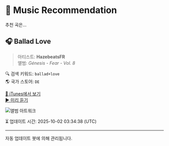 
# 🎵 Music Recommendation

추천 곡은...

## 🎧 Ballad Love  
> 아티스트: **HazebeatsFR**  
> 앨범: _Génesis - Fear - Vol. 8_  

🔍 검색 키워드: `ballad+love`  
🌎 국가 스토어: `DE`

[🔗 iTunes에서 보기](https://music.apple.com/de/album/ballad-love/1839826076?i=1839826078&uo=4)  
[▶️ 미리 듣기](https://audio-ssl.itunes.apple.com/itunes-assets/AudioPreview211/v4/01/ae/91/01ae91a7-6de9-7e57-eb31-d143b78813e2/mzaf_2015171435926959046.plus.aac.p.m4a)

![앨범 아트워크](https://is1-ssl.mzstatic.com/image/thumb/Music211/v4/25/38/62/253862c9-4553-5f5f-d6f9-8cfb5327a7fd/artwork.jpg/100x100bb.jpg)

⏳ 업데이트 시간: 2025-10-02 03:34:38 (UTC)

---
자동 업데이트 봇에 의해 관리됩니다.
